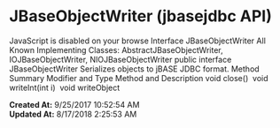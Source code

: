 # JBaseObjectWriter (jbasejdbc API)

JavaScript is disabled on your browse Interface JBaseObjectWriter All Known Implementing Classes: AbstractJBaseObjectWriter, IOJBaseObjectWriter, NIOJBaseObjectWriter public interface JBaseObjectWriter Serializes objects to jBASE JDBC format. Method Summary Modifier and Type Method and Description void close()  void writeInt(int i)  void writeObject  

**Created At:** 9/25/2017 10:52:54 AM  
**Updated At:** 8/17/2018 2:25:53 AM  

